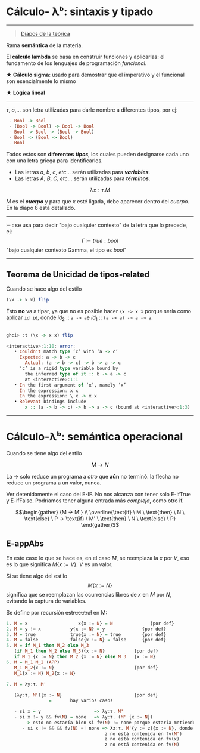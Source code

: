 # Cálculo- λᵇ: sintaxis y tipado

---

>  [Diapos de la teórica](https://github.com/blatth/plp/blob/main/Teoricas/Teorica5.pdf)

Rama **semántica** de la materia.

El **cálculo lambda** se basa en construir funciones y aplicarlas: el fundamento de los lenguajes de programación *funcional*.

★ **Cálculo sigma**: usado para demostrar que el imperativo y el funcional son esencialmente lo mismo

★ **Lógica lineal**

---

$\tau$, $\sigma$,... son letra utilizadas para darle nombre a diferentes tipos, por ej:

```haskell
 - Bool -> Bool
 - (Bool -> Bool) -> Bool -> Bool
 - Bool -> Bool -> (Bool -> Bool)
 - Bool -> (Bool -> Bool)
 - Bool
```

 Todos estos son **diferentes** ***tipos***, los cuales pueden designarse cada uno con una letra griega para identificarlos.

- Las letras $a, \ b, \ c, \ etc...$ serán utilizadas para ***variables***.
- Las letras $A, \ B, \ C, \ etc...$ serán utilizadas para ***términos***.


$$λ x : \tau. M$$

$M$ es el ***cuerpo*** y para que $x$ esté ligada, debe aparecer dentro del *cuerpo*.
En la diapo 8 está detallado.

---

$\vdash$ :  se usa para decir "bajo cualquier contexto" de la letra que lo precede, ej:
$$ 
Γ ⊢ true : bool
$$
"bajo cualquier contexto Gamma, el tipo es *bool*"

---

## Teorema de Unicidad de tipos-related

Cuando se hace algo del estilo 

```haskell
(\x -> x x) flip 
```

Esto **no** va a tipar, ya que no es posible hacer `\x -> x x` porque sería como aplicar `id id`, donde $id_2$ :: `a -> a`e $id_1$ :: `(a -> a) -> a -> a`.

```haskell

ghci> :t (\x -> x x) flip  
  
<interactive>:1:10: error:  
   • Couldn't match type ‘c’ with ‘a -> c’  
     Expected: a -> b -> c  
       Actual: (a -> b -> c) -> b -> a -> c  
     ‘c’ is a rigid type variable bound by  
       the inferred type of it :: b -> a -> c  
       at <interactive>:1:1  
   • In the first argument of ‘x’, namely ‘x’  
     In the expression: x x  
     In the expression: \ x -> x x  
   • Relevant bindings include  
       x :: (a -> b -> c) -> b -> a -> c (bound at <interactive>:1:3)
```

---

# Cálculo-λᵇ: semántica operacional

Cuando se tiene algo del estilo

$$M \rightarrow N$$

La → solo reduce un programa a *otro* que **aún** no terminó. la flecha no reduce un programa a un valor, nunca.

Ver detenidamente el caso del E-IF. No nos alcanza con tener solo E-ifTrue y E-ifFalse. Podríamos tener alguna entrada más *compleja*, como otro if.

$$\begin{gather} {M → M'} \\ \overline{\text{if} \ M \ \text{then} \ N \ \text{else} \ P → \text{if} \ M' \ \text{then} \ N \ \text{else} \ P} \end{gather}$$

## E-appAbs

En este caso lo que se hace es, en el caso $M$, se reemplaza la $x$ por $V$, eso es lo que significa $M \{ x := V \}$. $V$ es un valor.

Si se tiene algo del estilo
$$M \{ x := N \}$$
significa que se reemplazan las ocurrencias libres de $x$ en $M$ por $N$, evitando la captura de variables.

Se define por recursión ~~estrucutral~~ en M:

```haskell
1. M = x				   x{x := N} = N              {por def}
2. M = y != x			y{x := N} = y              {por def}
3. M = true				true{x := N} = true        {por def}
4. M = false			false{x := N} = false      {por def}
5. M = if M_1 then M_2 else M_3	 
   (if M_1 then M_2 else M_3){x := N}           {por def}
   if M_1 {x := N} then M_2 {x := N} else M_3   {x := N}
6. M = M_1 M_2 (APP)
   M_1 M_2{x := N}                              {por def}
   M_1{x := N} M_2{x := N} 

7. M = λy:τ. M'
   
   (λy:τ, M'){x := N}                           {por def}
				=       hay varios casos

   - si x = y                    => λy:τ. M'
   - si x != y && fv(N) = none   => λy:τ. (M' {x := N})
	   -> esto no estaría bien si fv(N) != none porque estaría metiendo algo     ligado adentro de un λy:τ
      - si x != && && fv(N) =! none => λz:τ. M'{y := z}{x := N}, donde z está       elegida de tal modo que z no está contenida en fv(y)
							         z no está contenida en fv(M')
							         z no está contenida en fv(x)
							         z no está contenida en fv(N)
```